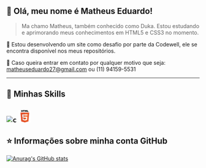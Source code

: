 ## 💜 Olá, meu nome é <strong>Matheus Eduardo!</strong>

> Ma chamo Matheus, também conhecido como Duka. Estou estudando e aprimorando meus conhecimentos em HTML5 e CSS3 no momento.

🔭 Estou desenvolvendo um site como desafio por parte da Codewell, ele se encontra disponível nos meus repositórios.

💬 Caso queira entrar em contato por qualquer motivo que seja: matheuseduardo27@gmail.com ou (11) 94159-5531

----

## 🚀 Minhas Skills

<code><img height="32" src="https://cdn.iconscout.com/icon/free/png-512/c-programming-569564.png" alt="c"/></code>
<code><img height="32" src="https://raw.githubusercontent.com/github/explore/80688e429a7d4ef2fca1e82350fe8e3517d3494d/topics/html/html.png" alt="HTML5"/></code>
---

## ⭐ Informações sobre minha conta GitHub
[![Anurag's GitHub stats](https://github-readme-stats.vercel.app/api?username=dukaah)](https://github.com/anuraghazra/github-readme-stats)
